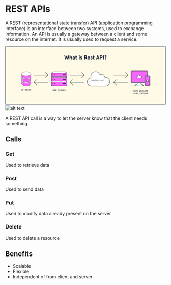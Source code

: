 # REST APIs

A REST (representational state transfer) API (application programming interface)
is an interface between two systems, used to exchange information.
An API is usually a gateway between a client and some resource on the internet.
It is usually used to request a service.  

![alt text](https://raw.githubusercontent.com/Codecademy/articles/0b631b51723fbb3cc652ef5f009082aa71916e63/images/rest_api.svg)
![alt text](https://phpenthusiast.com/theme/assets/images/blog/what_is_rest_api.png)

A REST API call is a way to let the server know that the client needs something.

## Calls

### Get

Used to retrieve data

### Post

Used to send data

### Put

Used to modify data already present on the server

### Delete

Used to delete a resource

## Benefits

- Scalable
- Flexible
- Independent of from client and server

